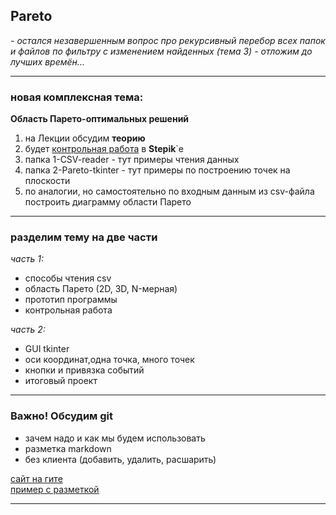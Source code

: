 ## Pareto

_- остался незавершенным вопрос про рекурсивный перебор всех папок и файлов по фильтру с изменением найденных (тема 3) - отложим до лучших времён..._  

---  

### новая комплексная тема:  
__Область Парето-оптимальных решений__  
1) на Лекции обсудим __теорию__  
2) будет [контрольная работа](https://stepik.org/lesson/336739/step/1?unit=320214) в __Stepik__`е  
3) папка 1-CSV-reader - тут примеры чтения данных  
4) папка 2-Pareto-tkinter - тут примеры по построению точек на плоскости  
5) по аналогии, но самостоятельно по входным данным из csv-файла построить диаграмму области Парето  

---  

### разделим тему на две части  

_часть 1:_  
- способы чтения csv  
- область Парето  (2D, 3D, N-мерная)  
- прототип программы  
- контрольная работа  

_часть 2:_  
- GUI tkinter  
- оси координат,одна точка, много точек  
- кнопки и привязка событий  
- итоговый проект  

---  

### Важно! Обсудим git  

* зачем надо и как мы будем использовать  
* разметка markdown  
* без клиента (добавить, удалить, расшарить)  

[сайт на гите](https://permcoding.github.io/)  
[пример с разметкой](http://speedcoding.ru/)

---  

